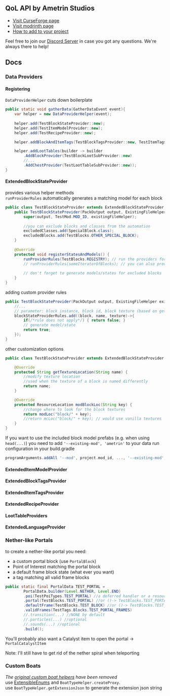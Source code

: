 ## QoL API by Ametrin Studios
- [Visit CurseForge page](https://www.curseforge.com/minecraft/mc-mods/ametrin)
- [Visit modrinth page](https://modrinth.com/mod/ametrin)
- [How to add to your project](https://github.com/Ametrin-Studios/maven)

Feel free to join our [Discord Server](https://discord.com/invite/hwA9dd5bVh) in case you got any questions. We're always there to help!

## Docs
### Data Providers
#### Registering
``DataProviderHelper`` cuts down boilerplate
```java
public static void gatherData(GatherDataEvent event){
    var helper = new DataProviderHelper(event);
    
    helper.add(TestBlockStateProvider::new);
    helper.add(TestItemModelProvider::new);
    helper.add(TestRecipeProvider::new);

    helper.addBlockAndItemTags(TestBlockTagsProvider::new, TestItemTagsProvider::new);

    helper.addLootTables(builder -> builder
        .AddBlockProvider(TestBlockLootSubProvider::new)
        //...
        .AddChestProvider(TestLootTableSubProvider::new));
}
```

#### ExtendedBlockStateProvider
provides various helper methods<br>
`runProviderRules` automatically generates a matching model for each block
```java
public class TestBlockStateProvider extends ExtendedBlockStateProvider {
    public TestBlockStateProvider(PackOutput output, ExistingFileHelper existingFileHelper) {
        super(output, TestMod.MOD_ID, existingFileHelper);
        
        //you can exclude blocks and classes from the automation
        excludedClasses.add(SpecialBlock.class);
        excludedBlocks.add(TestBlocks.OTHER_SPECIAL_BLOCK);
    }
    
    @Override
    protected void registerStatesAndModels() {
        runProviderRules(TestBlocks.REGISTRY); // run the providers for all Blocks in TestBlocks.REGISTRY
        // runProviderRules(someIteratorOfBlocks); // you can also provide a custom collection or iterator
    
        // don't forget to generate models/states for excluded blocks 
    }
}
```
adding custom provider rules
```java
public TestBlockStateProvider(PackOutput output, ExistingFileHelper existingFileHelper) {
    //...
    // parameter: block instance, block id, block texture (based on getTextureLocation (see below))
    blockStateProviderRules.add((block, name, texture)->{
        if(/*rule does not apply*/) { return false; }
        // generate model/state
        return true;
    });
}
```
other customization options
```java
public class TestBlockStateProvider extends ExtendedBlockStateProvider {

    @Override
    protected String getTextureLocation(String name) {
        //modify texture location
        //used when the texture of a block is named differently
        return name;
    }

    @Override
    protected ResourceLocation modBlockLoc(String key) {
        //change where to look for the block textures
        return modLoc("block/" + key);
        //return mcLoc("block/" + key); // would use vanilla textures
    }
}
```
If you want to use the included block model prefabs (e.g. when using `head(...)`) you need to add `'--existing-mod', 'ametrin'` to your data run configuration in your build.gradle
```gradle
programArguments.addAll '--mod', project.mod_id, ..., '--existing-mod', 'ametrin'
```

#### ExtendedItemModelProvider
#### ExtendedBlockTagsProvider
#### ExtendedItemTagsProvider
#### ExtendedRecipeProvider
#### LootTableProviders
#### ExtendedLanguageProvider

### Nether-like Portals
to create a nether-like portal you need:
- a custom portal block (use `PortalBlock`)
- Point of Interest matching the portal block
- a default frame block state (what ever you want)
- a tag matching all valid frame blocks
```java
public static final PortalData TEST_PORTAL = 
        PortalData.builder(Level.NETHER, Level.END)
        .poi(TestPoiTypes.TEST_PORTAL) //a deferred handler or a resource key
        .portal(TestBlocks.TEST_PORTAL) //or ()-> TestBlocks.TEST_PORTAL.get().defaultBlockState()
        .defaultFrame(TestBlocks.TEST_BLOCK) //or ()-> TestBlocks.TEST_BLOCK.get().defaultBlockState()
        .validFrames(TestTags.Blocks.TEST_PORTAL_FRAMES)
        //.transition(...) //NONE by default
        //.particles(...) //optional
        //.sounds(...) //optional
        .build();
```
You'll probably also want a Catalyst item to open the portal -> `PortalCatalystItem`

Note: I'll still have to get rid of the nether spiral when teleporting

### Custom Boats
_The [original custom boat helpers](https://github.com/Ametrin-Studios/Ametrin/tree/1.20.4?tab=readme-ov-file#custom-boats) have been removed_<br>
use [ExtensibleEnums](https://docs.neoforged.net/docs/advanced/extensibleenums/) and `BoatTypeHelper.createProxy`.<br>
use `BoatTypeHelper.getExtensionJson` to generate the extension json string
